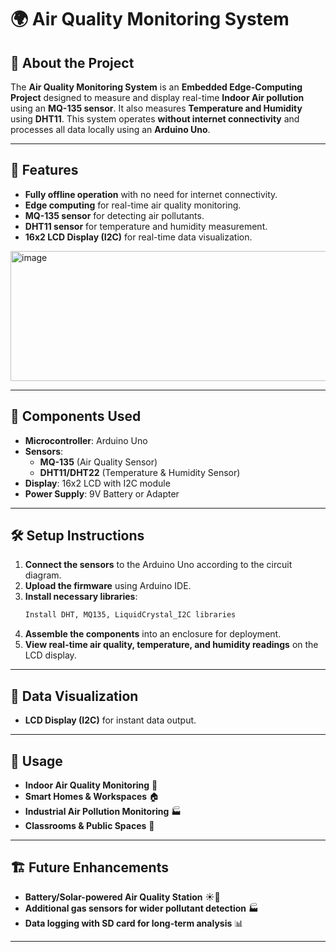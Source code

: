 # 🌍 Air Quality Monitoring System

## 📖 About the Project
The **Air Quality Monitoring System** is an **Embedded Edge-Computing Project** designed to measure and display real-time **Indoor Air pollution** using an **MQ-135 sensor**. It also measures **Temperature and Humidity** using **DHT11**. This system operates **without internet connectivity** and processes all data locally using an **Arduino Uno**.


---

## 🚀 Features
- **Fully offline operation** with no need for internet connectivity.
- **Edge computing** for real-time air quality monitoring.
- **MQ-135 sensor** for detecting air pollutants.
- **DHT11 sensor** for temperature and humidity measurement.
- **16x2 LCD Display (I2C)** for real-time data visualization.
<img width="555" height="208" alt="image" src="https://github.com/user-attachments/assets/355b6015-1059-4554-ba4e-1ffd391468db" />

---

## 🔧 Components Used
- **Microcontroller**: Arduino Uno
- **Sensors**:
  - **MQ-135** (Air Quality Sensor)
  - **DHT11/DHT22** (Temperature & Humidity Sensor)
- **Display**: 16x2 LCD with I2C module
- **Power Supply**: 9V Battery or Adapter

---

## 🛠️ Setup Instructions
1. **Connect the sensors** to the Arduino Uno according to the circuit diagram.
2. **Upload the firmware** using Arduino IDE.
3. **Install necessary libraries**:
   ```bash
   Install DHT, MQ135, LiquidCrystal_I2C libraries
   ```
4. **Assemble the components** into an enclosure for deployment.
5. **View real-time air quality, temperature, and humidity readings** on the LCD display.

---

## 📡 Data Visualization
- **LCD Display (I2C)** for instant data output.

---

## 📌 Usage
- **Indoor Air Quality Monitoring** 🏡
- **Smart Homes & Workspaces** 🏠
- **Industrial Air Pollution Monitoring** 🏭
- **Classrooms & Public Spaces** 🏫

---


## 🏗️ Future Enhancements
- **Battery/Solar-powered Air Quality Station** ☀️🔋
- **Additional gas sensors for wider pollutant detection** 🏭
- **Data logging with SD card for long-term analysis** 📊

---

